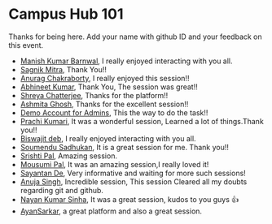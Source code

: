 # Campus Hub 101

Thanks for being here. Add your name with github ID and your feedback on this event.

- [Manish Kumar Barnwal](https://github.com/imanishbarnwal), I really enjoyed interacting with you all.
- [Sagnik Mitra](https://github.com/sagnikmitra), Thank You!!
- [Anurag Chakraborty](https://github.com/anurag120799), I really enjoyed this session!!
- [Abhineet Kumar](https://github.com/abhineet-space), Thank You, The session was great!!
- [Shreya Chatterjee](https://github.com/shreya211120), Thanks for the platform!!
- [Ashmita Ghosh](https://github.com/ashmitaghosh11), Thanks for the excellent session!!
- [Demo Account for Admins](https://github.com/sagnikmitrablogs), This the way to do the task!!
- [Prachi Kumari](https://github.com/prachi1710), It was a wonderful session, Learned a lot of things.Thank you!!
- [Biswajit deb](https://github.com/Biswajitdeb), I really enjoyed interacting with you all.
- [Soumendu Sadhukan](https://github.com/Soumendu1727), It is a great session for me. Thank you!!
- [Srishti Pal](https://github.com/Srishtipal), Amazing session.
- [Mousumi Pal](https://github.com/Mousumi2002), It was an amazing session,I really loved it!
- [Sayantan De](https://github.com/sayantan2411), Very informative and waiting for more such sessions!
- [Anuja Singh](https://github.com/imanujasingh), Incredible session, This session Cleared all my doubts regarding git and github.
- [Nayan Kumar Sinha](https://github.com/Nayan-Sinha), It was a great session, kudos to you guys 👍
- [AyanSarkar](https://github.com/ImAyansarkar), a great platform and also a great session.
